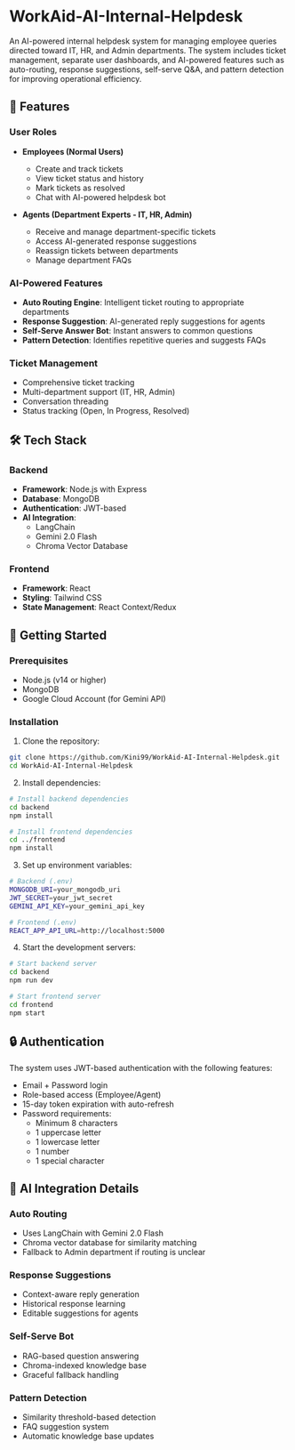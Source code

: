 # WorkAid-AI-Internal-Helpdesk

An AI-powered internal helpdesk system for managing employee queries directed toward IT, HR, and Admin departments. The system includes ticket management, separate user dashboards, and AI-powered features such as auto-routing, response suggestions, self-serve Q&A, and pattern detection for improving operational efficiency.

## 🚀 Features

### User Roles
- **Employees (Normal Users)**
  - Create and track tickets
  - View ticket status and history
  - Mark tickets as resolved
  - Chat with AI-powered helpdesk bot

- **Agents (Department Experts - IT, HR, Admin)**
  - Receive and manage department-specific tickets
  - Access AI-generated response suggestions
  - Reassign tickets between departments
  - Manage department FAQs

### AI-Powered Features
- **Auto Routing Engine**: Intelligent ticket routing to appropriate departments
- **Response Suggestion**: AI-generated reply suggestions for agents
- **Self-Serve Answer Bot**: Instant answers to common questions
- **Pattern Detection**: Identifies repetitive queries and suggests FAQs

### Ticket Management
- Comprehensive ticket tracking
- Multi-department support (IT, HR, Admin)
- Conversation threading
- Status tracking (Open, In Progress, Resolved)

## 🛠️ Tech Stack

### Backend
- **Framework**: Node.js with Express
- **Database**: MongoDB
- **Authentication**: JWT-based
- **AI Integration**: 
  - LangChain
  - Gemini 2.0 Flash
  - Chroma Vector Database

### Frontend
- **Framework**: React
- **Styling**: Tailwind CSS
- **State Management**: React Context/Redux

## 🚀 Getting Started

### Prerequisites
- Node.js (v14 or higher)
- MongoDB
- Google Cloud Account (for Gemini API)

### Installation

1. Clone the repository:
```bash
git clone https://github.com/Kini99/WorkAid-AI-Internal-Helpdesk.git
cd WorkAid-AI-Internal-Helpdesk
```

2. Install dependencies:
```bash
# Install backend dependencies
cd backend
npm install

# Install frontend dependencies
cd ../frontend
npm install
```

3. Set up environment variables:
```bash
# Backend (.env)
MONGODB_URI=your_mongodb_uri
JWT_SECRET=your_jwt_secret
GEMINI_API_KEY=your_gemini_api_key

# Frontend (.env)
REACT_APP_API_URL=http://localhost:5000
```

4. Start the development servers:
```bash
# Start backend server
cd backend
npm run dev

# Start frontend server
cd frontend
npm start
```

## 🔒 Authentication

The system uses JWT-based authentication with the following features:
- Email + Password login
- Role-based access (Employee/Agent)
- 15-day token expiration with auto-refresh
- Password requirements:
  - Minimum 8 characters
  - 1 uppercase letter
  - 1 lowercase letter
  - 1 number
  - 1 special character

## 🤖 AI Integration Details

### Auto Routing
- Uses LangChain with Gemini 2.0 Flash
- Chroma vector database for similarity matching
- Fallback to Admin department if routing is unclear

### Response Suggestions
- Context-aware reply generation
- Historical response learning
- Editable suggestions for agents

### Self-Serve Bot
- RAG-based question answering
- Chroma-indexed knowledge base
- Graceful fallback handling

### Pattern Detection
- Similarity threshold-based detection
- FAQ suggestion system
- Automatic knowledge base updates

